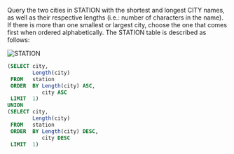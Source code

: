 Query the two cities in STATION with the shortest and longest CITY names, as well as their respective lengths (i.e.: number of characters in the name). If there is more than one smallest or largest city, choose the one that comes first when ordered alphabetically.
The STATION table is described as follows:

![STATION](https://s3.amazonaws.com/hr-challenge-images/9336/1449345840-5f0a551030-Station.jpg)

~~~~sql
(SELECT city,
        Length(city)
 FROM   station
 ORDER  BY Length(city) ASC,
           city ASC
 LIMIT  1)
UNION
(SELECT city,
        Length(city)
 FROM   station
 ORDER  BY Length(city) DESC,
           city DESC
 LIMIT  1) 